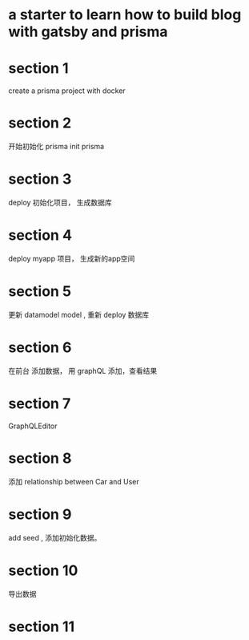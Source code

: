 # a starter to learn how to build blog with gatsby and prisma

# section 1 
create a prisma project with docker 

# section 2 
开始初始化 prisma
init prisma

# section 3 
deploy  初始化项目， 生成数据库

# section 4
deploy myapp  项目， 生成新的app空间

# section 5
更新 datamodel model , 重新 deploy 数据库

# section 6
在前台 添加数据， 用 graphQL 添加，查看结果

# section 7
GraphQLEditor

# section 8 
添加 relationship between Car and User

# section 9 
add seed , 添加初始化数据。

# section 10
导出数据 

# section 11 
